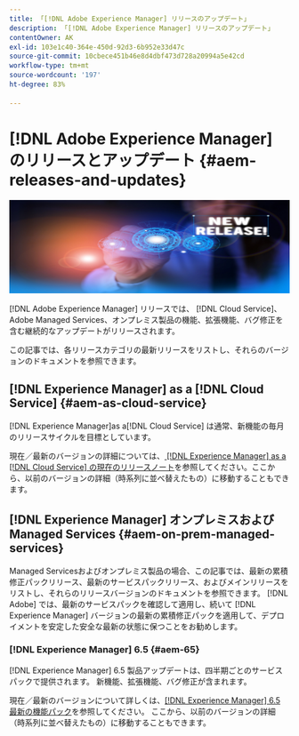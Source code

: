 ```yaml
---
title: 「[!DNL Adobe Experience Manager] リリースのアップデート」
description: 「[!DNL Adobe Experience Manager] リリースのアップデート」
contentOwner: AK
exl-id: 103e1c40-364e-450d-92d3-6b952e33d47c
source-git-commit: 10cbece451b46e8d4dbf473d728a20994a5e42cd
workflow-type: tm+mt
source-wordcount: '197'
ht-degree: 83%

---
```


# [!DNL Adobe Experience Manager] のリリースとアップデート {#aem-releases-and-updates}

![[!DNL Experience Manager] 新リリース](assets/new-aem-releases1.jpeg)

[!DNL Adobe Experience Manager] リリースでは、 [!DNL Cloud Service]、Adobe Managed Services、オンプレミス製品の機能、拡張機能、バグ修正を含む継続的なアップデートがリリースされます。

この記事では、各リリースカテゴリの最新リリースをリストし、それらのバージョンのドキュメントを参照できます。

## [!DNL Experience Manager] as a [!DNL Cloud Service] {#aem-as-cloud-service}

[!DNL Experience Manager]as a[!DNL Cloud Service] は通常、新機能の毎月のリリースサイクルを目標としています。

現在／最新のバージョンの詳細については、[ [!DNL Experience Manager] as a [!DNL Cloud Service] の現在のリリースノート](https://experienceleague.adobe.com/ja/docs/experience-manager-cloud-service/content/release-notes/release-notes/release-notes-current)を参照してください。ここから、以前のバージョンの詳細（時系列に並べ替えたもの）に移動することもできます。

## [!DNL Experience Manager] オンプレミスおよび Managed Services {#aem-on-prem-managed-services}

Managed Servicesおよびオンプレミス製品の場合、この記事では、最新の累積修正パックリリース、最新のサービスパックリリース、およびメインリリースをリストし、それらのリリースバージョンのドキュメントを参照できます。 [!DNL Adobe] では、最新のサービスパックを確認して適用し、続いて [!DNL Experience Manager] バージョンの最新の累積修正パックを適用して、デプロイメントを安定した安全な最新の状態に保つことをお勧めします。

### [!DNL Experience Manager] 6.5 {#aem-65}

[!DNL Experience Manager] 6.5 製品アップデートは、四半期ごとのサービスパックで提供されます。 新機能、拡張機能、バグ修正が含まれます。

現在／最新のバージョンについて詳しくは、[[!DNL Experience Manager] 6.5 最新の機能パック](https://experienceleague.adobe.com/ja/docs/experience-manager-65/content/release-notes/release-notes)を参照してください。 ここから、以前のバージョンの詳細（時系列に並べ替えたもの）に移動することもできます。
